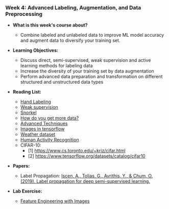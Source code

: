### Week 4: Advanced Labeling, Augmentation, and Data Preprocessing

* **What is this week's course about?**
  * Combine labeled and unlabeled data to improve ML model accuracy and augment data to diversify your training set.

* **Learning Objectives:**
  * Discuss direct, semi-supervised, weak supervision and active learning methods for labeling data
  * Increase the diversity of your training set by data augmentation
  * Perform advanced data preparation and transformation on different structured and unstructured data types

* **Reading List:**
  * [Hand Labeling](https://twitter.com/jeffdean/status/1106325994913189888?lang=en)
  * [Weak supervision](https://dawn.cs.stanford.edu/2017/07/16/weak-supervision/)
  * [Snorkel](https://www.snorkel.org/)
  * [How do you get more data?](https://ai.googleblog.com/2018/06/improving-deep-learning-performance.html)
  * [Advanced Techniques](https://github.com/google-research/uda)
  * [Images in tensorflow](https://www.tensorflow.org/lite/models/image_classification/overview)
  * [Weather dataset](https://www.bgc-jena.mpg.de/wetter/)
  * [Human Activity Recognition](https://www.cis.fordham.edu/wisdm/dataset.php)
  * CIFAR-10:
    * [1] https://www.cs.toronto.edu/~kriz/cifar.html
    * [2] https://www.tensorflow.org/datasets/catalog/cifar10

* **Papers:**
  * Label Propagation: [Iscen, A., Tolias, G., Avrithis, Y., & Chum, O. (2019). Label propagation for deep semi-supervised learning.](https://arxiv.org/pdf/1904.04717.pdf) 

* **Lab Exercise:**
  * [Feature Engineering with Images]()
